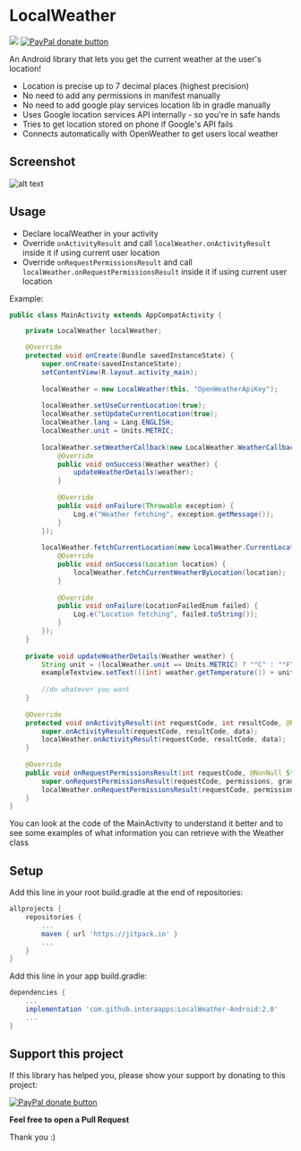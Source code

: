 # LocalWeather
[![](https://jitpack.io/v/interaapps/LocalWeather-Android.svg)](https://jitpack.io/#interaapps/LocalWeather-Android) <a href="https://www.paypal.me/datlag" title="Donate to this project using Paypal"><img src="https://img.shields.io/badge/Paypal-Donate-blue.svg" alt="PayPal donate button" /></a>

An Android library that lets you get the current weather at the user's location!
+ Location is precise up to 7 decimal places (highest precision)
+ No need to add any permissions in manifest manually
+ No need to add google play services location lib in gradle manually
+ Uses Google location services API internally - so you're in safe hands
+ Tries to get location stored on phone if Google's API fails
+ Connects automatically with OpenWeather to get users local weather

## Screenshot
![alt text](https://raw.githubusercontent.com/interaapps/LocalWeather-Android/master/app/src/main/res/drawable/example.png "Example Application")

## Usage

+ Declare localWeather in your activity
+ Override `onActivityResult` and call `localWeather.onActivityResult` inside it if using current user location
+ Override `onRequestPermissionsResult` and call `localWeather.onRequestPermissionsResult` inside it if using current user location

Example:
```java
public class MainActivity extends AppCompatActivity {

    private LocalWeather localWeather;

    @Override
    protected void onCreate(Bundle savedInstanceState) {
        super.onCreate(savedInstanceState);
        setContentView(R.layout.activity_main);
        
        localWeather = new LocalWeather(this, "OpenWeatherApiKey");
        
        localWeather.setUseCurrentLocation(true);
        localWeather.setUpdateCurrentLocation(true);
        localWeather.lang = Lang.ENGLISH;
        localWeather.unit = Units.METRIC;
        
        localWeather.setWeatherCallback(new LocalWeather.WeatherCallback(){
            @Override
            public void onSuccess(Weather weather) { 
                updateWeatherDetails(weather);
            }
            
            @Override
            public void onFailure(Throwable exception) {
                Log.e("Weather fetching", exception.getMessage());
            }
        });
        
        localWeather.fetchCurrentLocation(new LocalWeather.CurrentLocationCallback(){
            @Override
            public void onSuccess(Location location) {
                localWeather.fetchCurrentWeatherByLocation(location);
            }
            
            @Override
            public void onFailure(LocationFailedEnum failed) {
                Log.e("Location fetching", failed.toString());
            }
        });
    }
    
    private void updateWeatherDetails(Weather weather) {
        String unit = (localWeather.unit == Units.METRIC) ? "°C" : "°F" ;
        exampleTextview.setText(((int) weather.getTemperature()) + unit); //Output: Temp with desired unit
        
        //do whatever you want
    }
    
    @Override
    protected void onActivityResult(int requestCode, int resultCode, @Nullable Intent data) {
        super.onActivityResult(requestCode, resultCode, data);
        localWeather.onActivityResult(requestCode, resultCode, data);
    }
    
    @Override
    public void onRequestPermissionsResult(int requestCode, @NonNull String[] permissions, @NonNull int[] grantResults) {
        super.onRequestPermissionsResult(requestCode, permissions, grantResults);
        localWeather.onRequestPermissionsResult(requestCode, permissions, grantResults);
    }
}
```

You can look at the code of the MainActivity to understand it better and to see some examples of what information you can retrieve with the Weather class

## Setup

Add this line in your root build.gradle at the end of repositories:

```gradle
allprojects {
    repositories {
        ...
        maven { url 'https://jitpack.io' }
        ...
    }
}
  ```
Add this line in your app build.gradle:
```gradle
dependencies {
    ...
    implementation 'com.github.interaapps:LocalWeather-Android:2.0'
    ...
}
```

## Support this project

If this library has helped you, please show your support by donating to this project:

<a href="https://www.paypal.me/datlag" title="Donate to this project using Paypal"><img src="https://img.shields.io/badge/Paypal-Donate-blue.svg" alt="PayPal donate button" /></a>

**Feel free to open a Pull Request**

Thank you :)

